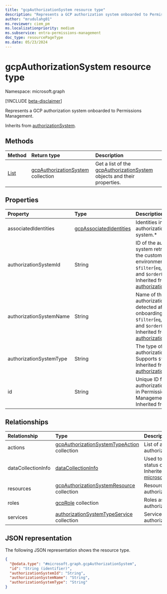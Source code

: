 ```yaml
---
title: "gcpAuthorizationSystem resource type"
description: "Represents a GCP authorization system onboarded to Permissions Management."
author: "mrudulahg01"
ms.reviewer: ciem_pm
ms.localizationpriority: medium
ms.subservice: entra-permissions-management
doc_type: resourcePageType
ms.date: 05/23/2024
---
```


# gcpAuthorizationSystem resource type

Namespace: microsoft.graph

[!INCLUDE [beta-disclaimer](../../includes/beta-disclaimer.md)]

Represents a GCP authorization system onboarded to Permissions Management.

Inherits from [authorizationSystem](../resources/authorizationsystem.md).

## Methods
|Method|Return type|Description|
|:---|:---|:---|
|[List](../api/gcpauthorizationsystem-list.md)|[gcpAuthorizationSystem](../resources/gcpauthorizationsystem.md) collection|Get a list of the [gcpAuthorizationSystem](../resources/gcpauthorizationsystem.md) objects and their properties.|

## Properties
|Property|Type|Description|
|:---|:---|:---|
|associatedIdentities|[gcpAssociatedIdentities](../resources/gcpassociatedidentities.md)|Identities in the authorization system.*|
|authorizationSystemId|String|ID of the authorization system retrieved from the customer cloud environment.Supports `$filter`(`eq`, `contains`) and `$orderBy`. Inherited from [authorizationSystem](../resources/authorizationsystem.md).|
|authorizationSystemName|String|Name of the authorization system detected after onboarding. Supports `$filter`(`eq`,`contains`) and `$orderBy`. Inherited from [authorizationSystem](../resources/authorizationsystem.md).|
|authorizationSystemType|String|The type of this authorization system. Supports `$filter`(`eq`). Inherited from [authorizationSystem](../resources/authorizationsystem.md).|
|id|String| Unique ID for the authorization system in Permissions Management. Inherited from [entity](../resources/entity.md).|


## Relationships
|Relationship|Type|Description|
|:---|:---|:---|
|actions|[gcpAuthorizationSystemTypeAction](../resources/gcpauthorizationsystemtypeaction.md) collection|List of actions for service in authorization system.|
|dataCollectionInfo|[dataCollectionInfo](../resources/datacollectioninfo.md)|Used to expose data collection status of this authorizationSystem. Inherited from [microsoft.graph.authorizationSystem](../resources/authorizationsystem.md)|
|resources|[gcpAuthorizationSystemResource](../resources/gcpauthorizationsystemresource.md) collection|Resources associated with the authorization system type.|
|roles|[gcpRole](../resources/gcprole.md) collection|Roles associated with the authorization system type.|
|services|[authorizationSystemTypeService](../resources/authorizationsystemtypeservice.md) collection|Services associated with the authorization system type.|

## JSON representation
The following JSON representation shows the resource type.
<!-- {
  "blockType": "resource",
  "keyProperty": "id",
  "@odata.type": "microsoft.graph.gcpAuthorizationSystem",
  "baseType": "microsoft.graph.authorizationSystem",
  "openType": false
}
-->
``` json
{
  "@odata.type": "#microsoft.graph.gcpAuthorizationSystem",
  "id": "String (identifier)",
  "authorizationSystemId": "String",
  "authorizationSystemName": "String",
  "authorizationSystemType": "String"
}
```

